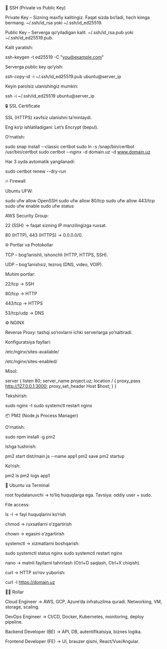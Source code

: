 🔑 SSH (Private vs Public Key)

Private Key – Sizning maxfiy kalitingiz. Faqat sizda bo‘ladi, hech kimga bermang. ~/.ssh/id_rsa yoki ~/.ssh/id_ed25519.

Public Key – Serverga qo‘yiladigan kalit. ~/.ssh/id_rsa.pub yoki ~/.ssh/id_ed25519.pub.

Kalit yaratish:

ssh-keygen -t ed25519 -C "you@example.com"


Serverga public key qo‘yish:

ssh-copy-id -i ~/.ssh/id_ed25519.pub ubuntu@server_ip


Keyin parolsiz ulanishingiz mumkin:

ssh -i ~/.ssh/id_ed25519 ubuntu@server_ip

🔒 SSL Certificate

SSL (HTTPS) xavfsiz ulanishni ta’minlaydi.

Eng ko‘p ishlatiladigani: Let’s Encrypt (bepul).

O‘rnatish:

sudo snap install --classic certbot
sudo ln -s /snap/bin/certbot /usr/bin/certbot
sudo certbot --nginx -d domain.uz -d www.domain.uz


Har 3 oyda avtomatik yangilanadi:

sudo certbot renew --dry-run

🔥 Firewall

Ubuntu UFW:

sudo ufw allow OpenSSH
sudo ufw allow 80/tcp
sudo ufw allow 443/tcp
sudo ufw enable
sudo ufw status


AWS Security Group:

22 (SSH) → faqat sizning IP manzilingizga ruxsat.

80 (HTTP), 443 (HTTPS) → 0.0.0.0/0.

🌐 Portlar va Protokollar

TCP – bog‘lanishli, ishonchli (HTTP, HTTPS, SSH).

UDP – bog‘lanishsiz, tezroq (DNS, video, VOIP).

Muhim portlar:

22/tcp → SSH

80/tcp → HTTP

443/tcp → HTTPS

53/tcp/udp → DNS

⚙️ NGINX

Reverse Proxy: tashqi so‘rovlarni ichki serverlarga yo‘naltiradi.

Konfiguratsiya fayllari:

/etc/nginx/sites-available/

/etc/nginx/sites-enabled/

Misol:

server {
    listen 80;
    server_name project.uz;
    location / {
        proxy_pass http://127.0.0.1:3000;
        proxy_set_header Host $host;
    }
}


Tekshirish:

sudo nginx -t
sudo systemctl restart nginx

📦 PM2 (Node.js Process Manager)

O‘rnatish:

sudo npm install -g pm2


Ishga tushirish:

pm2 start dist/main.js --name app1
pm2 save
pm2 startup


Ko‘rish:

pm2 ls
pm2 logs app1

🐧 Ubuntu va Terminal

root foydalanuvchi → to‘liq huquqlarga ega. Tavsiya: oddiy user + sudo.

File access:

ls -l → fayl huquqlarini ko‘rish

chmod → ruxsatlarni o‘zgartirish

chown → egasini o‘zgartirish

systemctl → xizmatlarni boshqarish:

sudo systemctl status nginx
sudo systemctl restart nginx


nano → matnli fayllarni tahrirlash (Ctrl+O saqlash, Ctrl+X chiqish).

curl → HTTP so‘rov yuborish:

curl -I https://domain.uz

👨‍💻 Rollar

Cloud Engineer → AWS, GCP, Azure’da infratuzilma quradi. Networking, VM, storage, scaling.

DevOps Engineer → CI/CD, Docker, Kubernetes, monitoring, deploy pipeline.

Backend Developer (BE) → API, DB, autentifikatsiya, biznes logika.

Frontend Developer (FE) → UI, brauzer qismi, React/Vue/Angular.
